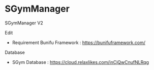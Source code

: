 # SGymManager
SGymManager V2


Edit
- Requirement Bunifu Framework : https://bunifuframework.com/


Database
 - SGym Database : https://cloud.relaxlikes.com/inCjQwCnufNLRqg
